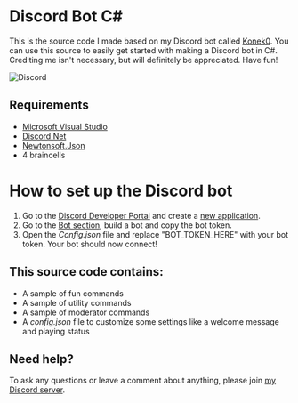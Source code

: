 # Discord Bot C# 
This is the source code I made based on my Discord bot called [Konek0](https://discordapp.com/oauth2/authorize?client_id=604001646514667541&scope=bot&permissions=1543892215). You can use this source to easily get started with making a Discord bot in C#. Crediting me isn't necessary, but will definitely be appreciated. Have fun!  

![Discord](https://i.imgur.com/JpbYChQ.png)
## Requirements  
* [Microsoft Visual Studio](https://visualstudio.microsoft.com/downloads/)
* [Discord.Net](https://www.nuget.org/packages/Discord.Net/)
* [Newtonsoft.Json](https://www.nuget.org/packages/Newtonsoft.Json/)
* 4 braincells  

#  How to set up the Discord bot  
1. Go to the [Discord Developer Portal](https://discordapp.com/developers/applications/) and create a [new application](https://i.imgur.com/LBK4wnz.png).  
2. Go to the [Bot section](https://i.imgur.com/VaaG2ST.png), build a bot and copy the bot token.  
3. Open the *Config.json* file and replace "BOT_TOKEN_HERE" with your bot token. Your bot should now connect!

##  This source code contains:  
* A sample of fun commands
* A sample of utility commands
* A sample of moderator commands
* A *config.json* file to customize some settings like a welcome message and playing status  

## Need help?  
To ask any questions or leave a comment about anything, please join [my Discord server](https://discord.gg/TtR32WT).  
